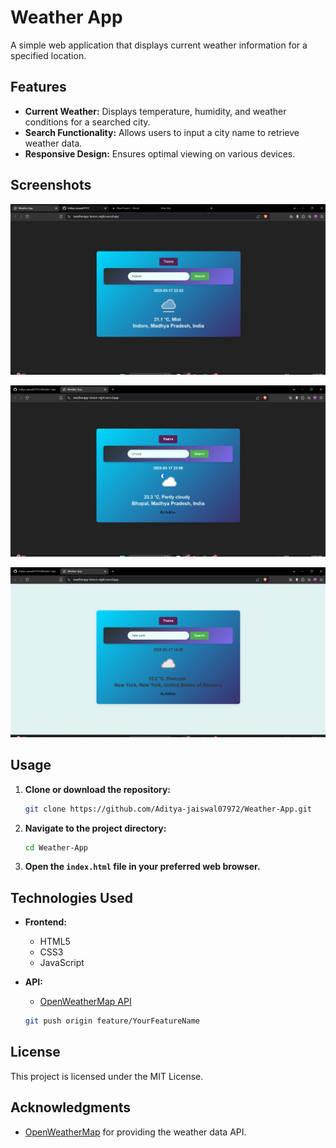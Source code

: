# Weather App

A simple web application that displays current weather information for a specified location.

## Features

- **Current Weather:** Displays temperature, humidity, and weather conditions for a searched city.
- **Search Functionality:** Allows users to input a city name to retrieve weather data.
- **Responsive Design:** Ensures optimal viewing on various devices.

## Screenshots

![Weather App Screenshot](https://github.com/Aditya-jaiswal07972/Weather-App/blob/main/img/Screenshot%202025-03-17%20235601.png?raw=true)

![Weather App Screenshot](https://github.com/Aditya-jaiswal07972/Weather-App/blob/main/img/Screenshot%202025-03-18%20000454.png?raw=true)

![Weather App Screenshot](https://github.com/Aditya-jaiswal07972/Weather-App/blob/main/img/Screenshot%202025-03-18%20000517.png?raw=true)

## Usage

1. **Clone or download the repository:**

   ```bash
   git clone https://github.com/Aditya-jaiswal07972/Weather-App.git
   ```

2. **Navigate to the project directory:**

   ```bash
   cd Weather-App
   ```

3. **Open the `index.html` file in your preferred web browser.**

## Technologies Used

- **Frontend:**
  - HTML5
  - CSS3
  - JavaScript

- **API:**
  - [OpenWeatherMap API](https://openweathermap.org/api)


   ```bash
   git push origin feature/YourFeatureName
   ```

## License

This project is licensed under the MIT License.

## Acknowledgments

- [OpenWeatherMap](https://openweathermap.org/) for providing the weather data API.
```
